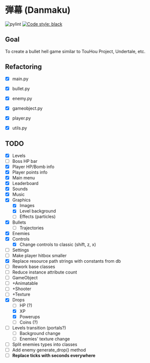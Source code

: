 # 弾幕 (Danmaku)
![pylint](https://img.shields.io/badge/PyLint-9.65-yellow?logo=python&logoColor=white)
[![Code style: black](https://img.shields.io/badge/code%20style-black-000000.svg)](https://github.com/psf/black)

## Goal
To create a bullet hell game similar to TouHou Project, Undertale, etc.

## Refactoring
- [x] main.py
- [x] bullet.py
- [x] enemy.py
- [x] gameobject.py
- [x] player.py
- [x] utils.py


## TODO
- [x] Levels
- [ ] Boss HP bar
- [x] Player HP/Bomb info
- [x] Player points info
- [x] Main menu
- [x] Leaderboard
- [x] Sounds
- [x] Music
- [x] Graphics
  - [x] Images
  - [x] Level background
  - [ ] Effects (particles)
- [x] Bullets
  - [ ] Trajectories
- [x] Enemies
- [x] Controls
  - [x] Change controls to classic (shift, z, x)
- [ ] Settings
- [ ] Make player hitbox smaller
- [x] Replace resource path strings with constants from db
- [ ]  Rework base classes
  - [ ] Reduce instance attribute count
  - [ ] GameObject
  - [ ] +Animatable
  - [ ] +Shooter
  - [ ] +Texture
- [x] Drops
  - [ ] HP (?)
  - [x] XP
  - [x] Powerups
  - [ ] Coins (?)
- [ ] Levels transition (portals?)
  - [ ] Background change
  - [ ] Enemies' texture change
- [ ] Split enemies types into classes
- [ ] Add enemy generate_drop() method
- [ ] **Replace ticks with seconds everywhere**